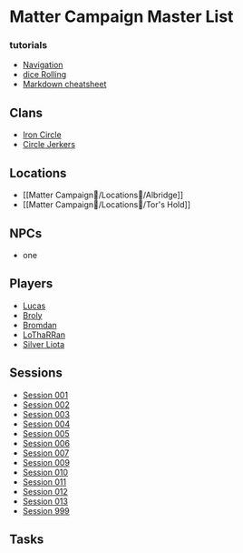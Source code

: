 # Matter Campaign Master List

### tutorials
- [Navigation](obsidian://open?vault=DnD&file=Tuts%2FNavigation)
- [dice Rolling](obsidian://open?vault=DnD&file=Tuts%2FMarkdown%20templates)
- [Markdown cheatsheet](obsidian://open?vault=DnD&file=Tuts%2Fdice%20rolling)

## Clans
- [Iron Circle](Matter%20Campaign📁/Clans⚔/Iron%20Circle.md)
- [Circle Jerkers](Matter%20Campaign📁/Clans⚔/Circle%20Jerkers.md)

## Locations
- [[Matter Campaign📁/Locations📌/Albridge]]
- [[Matter Campaign📁/Locations📌/Tor's Hold]]

## NPCs
- one

## Players
- [Lucas](Matter%20Campaign📁/Players👤/Lucas.md)
- [Broly](Matter%20Campaign📁/Players👤/Broly.md)
- [Bromdan](Matter%20Campaign📁/Players👤/Bromdan.md)
- [LoThaRRan](Matter%20Campaign📁/Players👤/LoThaRRan.md)
- [Silver Liota](Matter%20Campaign📁/Players👤/Silver%20Liota.md)


## Sessions
- [Session 001](Matter%20Campaign📁/Sessions📝/Session%20001.md)
- [Session 002](Matter%20Campaign📁/Sessions📝/Session%20002.md)
- [Session 003](Matter%20Campaign📁/Sessions📝/Session%20003.md)
- [Session 004](Matter%20Campaign📁/Sessions📝/Session%20004.md)
- [Session 005](Matter%20Campaign📁/Sessions📝/Session%20005.md)
- [Session 006](Matter%20Campaign📁/Sessions📝/Session%20006.md)
- [Session 007](Matter%20Campaign📁/Sessions📝/Session%20007.md)
- [Session 009](Matter%20Campaign📁/Sessions📝/Session%20009.md)
- [Session 010](Matter%20Campaign📁/Sessions📝/Session%20010.md)
- [Session 011](Matter%20Campaign📁/Sessions📝/Session%20011.md)
- [Session 012](Matter%20Campaign📁/Sessions📝/Session%20012.md)
- [Session 013](Matter%20Campaign📁/Sessions📝/Session%20013.md)
- [Session 999](Matter%20Campaign📁/Sessions📝/Session%20999.md)

## Tasks


